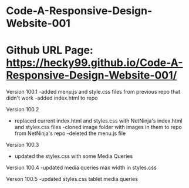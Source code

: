 # Code-A-Responsive-Design-Website-001

# Github URL Page: https://hecky99.github.io/Code-A-Responsive-Design-Website-001/

Version 100.1
-added menu.js and style.css files from previous repo that didn't work
-added index.html to repo

Version 100.2
- replaced current index.html and styles.css with NetNinja's index.html and styles.css files
-cloned image folder with images in them to repo from NetNinja's repo
-deleted the menu.js file

Version 100.3
- updated the styles.css with some Media Queries

Version 100.4
-updated media queries max width in styles.css 

Verson 100.5
-updated styles.css tablet media queries